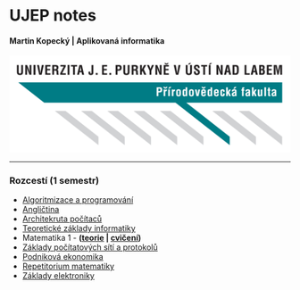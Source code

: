 
# UJEP notes

#### Martin Kopecký | **Aplikovaná informatika**


![](images/ujep.png)

---
### **Rozcestí** (1 semestr)

* [Algoritmizace a programování](./1-semestr/algoritmizace.pdf)
* [Angličtina](./1-semestr/anglictina.pdf)
* [Architekruta počítaců](./1-semestr/architekturapc.pdf)
* [Teoretické základy informatiky](./1-semestr/informatika.pdf)
* Matematika 1 -  **([teorie](./1-semestr/matematika-ter.pdf) | [cvičení](./1-semestr//matematika-cv.pdf))**
* [Základy počítatových sítí a protokolů](./1-semestr/pocitacovesite.pdf)
* [Podniková ekonomika](./1-semestr/podnikovaekonomika.pdf)
* [Repetitorium matematiky](./1-semestr/repetitoriummat.pdf)
* [Základy elektroniky](./1-semestr/zakladyelektroniky.pdf)
